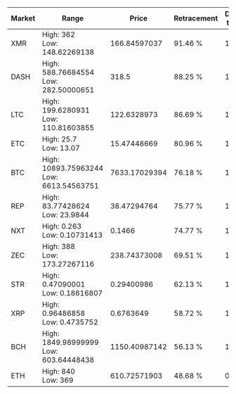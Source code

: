 | Market | Range | Price| Retracement | Doubles to 50% |
| --- | --- | --- | --- | --- |
| XMR | High: 362<br />Low: 148.62269138 | 166.84597037 | 91.46 % | 1.53 |
| DASH | High: 588.76684554<br />Low: 282.50000651 | 318.5 | 88.25 % | 1.37 |
| LTC | High: 199.6280931<br />Low: 110.81603855 | 122.6328973 | 86.69 % | 1.27 |
| ETC | High: 25.7<br />Low: 13.07 | 15.47448669 | 80.96 % | 1.25 |
| BTC | High: 10893.75963244<br />Low: 6613.54563751 | 7633.17029394 | 76.18 % | 1.15 |
| REP | High: 83.77428624<br />Low: 23.9844 | 38.47294764 | 75.77 % | 1.40 |
| NXT | High: 0.263<br />Low: 0.10731413 | 0.1466 | 74.77 % | 1.26 |
| ZEC | High: 388<br />Low: 173.27267116 | 238.74373008 | 69.51 % | 1.18 |
| STR | High: 0.47090001<br />Low: 0.18616807 | 0.29400986 | 62.13 % | 1.12 |
| XRP | High: 0.96486858<br />Low: 0.4735752 | 0.6763649 | 58.72 % | 1.06 |
| BCH | High: 1849.98999999<br />Low: 603.64448438 | 1150.40987142 | 56.13 % | 1.07 |
| ETH | High: 840<br />Low: 369 | 610.72571903 | 48.68 % | 0.00 |
